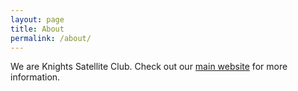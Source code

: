 ```yaml
---
layout: page
title: About
permalink: /about/
---
```


We are Knights Satellite Club. Check out our [main website](https://kscucf.org) for more information.
